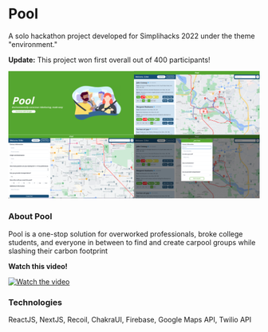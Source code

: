 # Pool
A solo hackathon project developed for Simplihacks 2022 under the theme "environment." 

__Update:__ This project won first overall out of 400 participants!

![mergedImages](./example-images/MergedImages.png)

### About Pool
Pool is a one-stop solution for overworked professionals, broke college students, and everyone in between to find and create carpool groups while slashing their carbon footprint

__Watch this video!__ 

[![Watch the video](https://img.youtube.com/vi/aZmrrFRhxQA/default.jpg)](https://youtu.be/aZmrrFRhxQA)

### Technologies
ReactJS, NextJS, Recoil, ChakraUI, Firebase, Google Maps API, Twilio API
